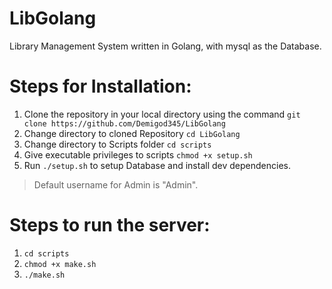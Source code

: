 # LibGolang

Library Management System written in Golang, with mysql as the Database.

# Steps for Installation: 
1. Clone the repository in your local directory using the command `git clone https://github.com/Demigod345/LibGolang`
2. Change directory to cloned Repository `cd LibGolang`
3. Change directory to Scripts folder `cd scripts`
4. Give executable privileges to scripts `chmod +x setup.sh `
5. Run `./setup.sh` to setup Database and install dev dependencies. 


> Default username for Admin is "Admin".

# Steps to run the server:
1. `cd scripts`
2. `chmod +x make.sh`
3. `./make.sh`
